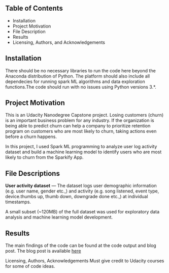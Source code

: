 

## Table of Contents
- Installation
- Project Motivation
- File Description
- Results
- Licensing, Authors, and Acknowledgements


## Installation
There should be no necessary libraries to run the code here beyond the Anaconda distribution of Python.
The platform should also include all dependecies for running spark ML algorithms and data exploration functions.The code should run with no issues using Python versions 3.*. 


## Project Motivation
This is an Udacity Nanodegree Capstone project. Losing customers (churn) is an important business problem for any industry. If the organization is being able to predict churn can help a company to prioritize retention program on customers who are most likely to churn, taking actions even before a churn happens.

In this project, I used Spark ML programming to analyze user log activity dataset and build a machine learning model to identify users who are most likely to churn from the Sparkify App.


## File Descriptions
**User activity dataset** — 
The dataset logs user demographic information (e.g. user name, gender etc.,) and activity (e.g. song listened, event type, device.thumbs up, thumb down, downgrade done etc.,) at individual timestamps.

A small subset (~120MB) of the full dataset was used for exploratory data analysis and machine learning model development.

## Results
The main findings of the code can be found at the code output and blog post. The blog post is available [here](https://medium.com/@shravankoninti/ipl-cricket-data-analysis-6080bb7e9b52)

Licensing, Authors, Acknowledgements
Must give credit to Udacity courses for some of code ideas. 
